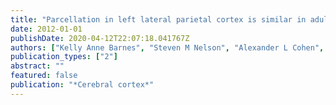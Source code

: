 ```yaml
---
title: "Parcellation in left lateral parietal cortex is similar in adults and children"
date: 2012-01-01
publishDate: 2020-04-12T22:07:18.041767Z
authors: ["Kelly Anne Barnes", "Steven M Nelson", "Alexander L Cohen", "Jonathan D Power", "Rebecca S Coalson", "Francis M Miezin", "Alecia C Vogel", "Joseph W Dubis", "Jessica A Church", "Steven E Petersen", " others"]
publication_types: ["2"]
abstract: ""
featured: false
publication: "*Cerebral cortex*"
---
```


